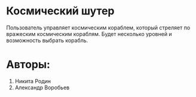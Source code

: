 # Космический шутер

Пользователь управляет космическим кораблем, который стреляет по вражеским космическим кораблям.
Будет несколько уровней и возможность выбрать корабль.

# Авторы:
1. Никита Родин
2. Александр Воробьев